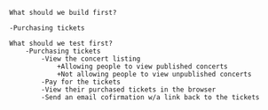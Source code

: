 

	What should we build first?

<!-- 	-Inviting promoters
	-Creating accounts
	-Loggin in as promoter
	-Adding concerts
	-Editing concerts
	-Publishing concerts
	-Integrating with Stripe Connect to do direct payouts -->
	-Purchasing tickets

	What should we test first?
		-Purchasing tickets
			-View the concert listing
				+Allowing people to view published concerts
				+Not allowing people to view unpublished concerts
			-Pay for the tickets
			-View their purchased tickets in the browser
			-Send an email cofirmation w/a link back to the tickets


